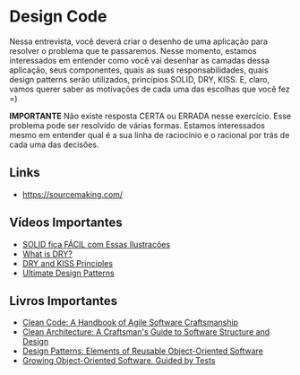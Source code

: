 # Design Code

Nessa entrevista, você deverá criar o desenho de uma aplicação para resolver o problema que te passaremos. Nesse momento, estamos interessados em entender como você vai desenhar as camadas dessa aplicação, seus componentes, quais as suas responsabilidades, quais design patterns serão utilizados, princípios SOLID, DRY, KISS. E, claro, vamos querer saber as motivações de cada uma das escolhas que você fez =)

**IMPORTANTE**
Não existe resposta CERTA ou ERRADA nesse exercício. Esse problema pode ser resolvido de várias formas. Estamos interessados mesmo em entender qual é a sua linha de raciocínio e o racional por trás de cada uma das decisões.

## Links
- https://sourcemaking.com/


## Vídeos Importantes
- [SOLID fica FÁCIL com Essas Ilustrações](https://www.youtube.com/watch?v=6SfrO3D4dHM)
- [What is DRY?](https://www.youtube.com/watch?v=L2cV6VZDGa0)
- [DRY and KISS Principles](https://www.youtube.com/watch?v=i-hxbBNZziI)
- [Ultimate Design Patterns](https://www.youtube.com/watch?v=NU_1StN5Tkk)

## Livros Importantes
- [Clean Code: A Handbook of Agile Software Craftsmanship](https://www.amazon.com/Clean-Code-Handbook-Software-Craftsmanship/dp/0132350882)
- [Clean Architecture: A Craftsman's Guide to Software Structure and Design](https://www.amazon.com.br/Clean-Architecture-Craftsmans-Software-Structure-ebook/dp/B075LRM681)
- [Design Patterns: Elements of Reusable Object-Oriented Software](https://www.amazon.com.br/Design-Patterns-Object-Oriented-Addison-Wesley-Professional-ebook/dp/B000SEIBB8/)
- [Growing Object-Oriented Software, Guided by Tests](https://www.amazon.com.br/Growing-Object-Oriented-Software-Addison-Wesley-Signature-ebook/dp/B002TIOYVW/)
